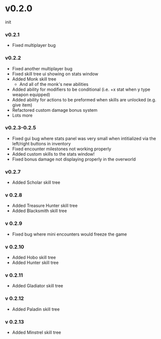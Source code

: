 # v0.2.0 
init
### v0.2.1 
- Fixed multiplayer bug
### v0.2.2
- Fixed another multiplayer bug
- Fixed skill tree ui showing on stats window
- Added Monk skill tree
	- And all of the monk's new abilities
- Added ability for modifiers to be conditional (i.e. +x stat when y type weapon equipped)
- Added ability for actions to be preformed when skills are unlocked (e.g. give item)
- Refactored custom damage bonus system
- Lots more
### v0.2.3-0.2.5
- Fixed gui bug where stats panel was very small when intitialized via the left/right buttons in inventory
- Fixed encounter milestones not working properly
- Added custom skills to the stats window!
- Fixed bonus damage not displaying properly in the overworld
### v0.2.7
- Added Scholar skill tree
### v 0.2.8
- Added Treasure Hunter skill tree
- Added Blacksmith skill tree
### v 0.2.9
- Fixed bug where mini encounters would freeze the game
### v 0.2.10
- Added Hobo skill tree
- Added Hunter skill tree
### v 0.2.11
- Added Gladiator skill tree
### v 0.2.12
- Added Paladin skill tree
### v 0.2.13
- Added Minstrel skill tree